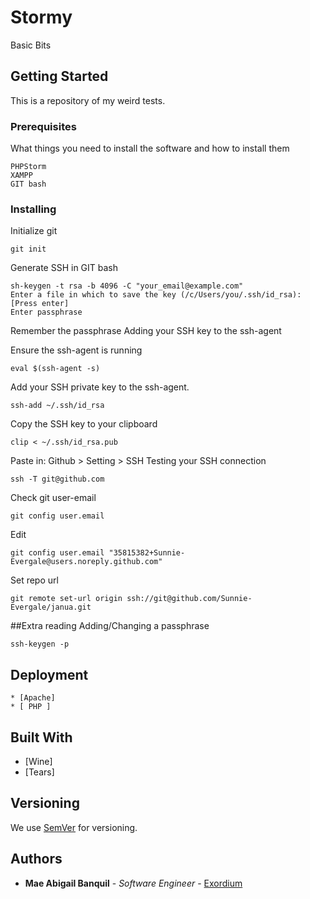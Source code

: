 # Stormy
Basic Bits

## Getting Started

This is a repository of my weird tests.

### Prerequisites

What things you need to install the software and how to install them

```
PHPStorm
XAMPP
GIT bash
```

### Installing
Initialize git
```
git init
```
Generate SSH in GIT bash

```
sh-keygen -t rsa -b 4096 -C "your_email@example.com"
Enter a file in which to save the key (/c/Users/you/.ssh/id_rsa):[Press enter]
Enter passphrase
```
Remember the passphrase 
Adding your SSH key to the ssh-agent

Ensure the ssh-agent is running
```
eval $(ssh-agent -s)
```
Add your SSH private key to the ssh-agent.
```
ssh-add ~/.ssh/id_rsa
```
Copy the SSH key to your clipboard
```
clip < ~/.ssh/id_rsa.pub
```
Paste in: Github > Setting > SSH
Testing your SSH connection
```
ssh -T git@github.com
```
Check git user-email
```
git config user.email
```
Edit
```
git config user.email "35815382+Sunnie-Evergale@users.noreply.github.com"
```
Set repo url
```
git remote set-url origin ssh://git@github.com/Sunnie-Evergale/janua.git
```
##Extra reading
Adding/Changing a passphrase
```
ssh-keygen -p
```

## Deployment

```
* [Apache]
* [ PHP ]
```

## Built With

* [Wine]
* [Tears]

## Versioning

We use [SemVer](http://semver.org/) for versioning.

## Authors

* **Mae Abigail Banquil** - *Software Engineer* - [Exordium](https://www.behance.net/maebanquil72d7)